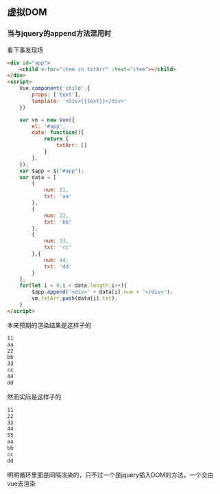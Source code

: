## 虚拟DOM

### 当与jquery的append方法混用时

看下事发现场

```html
<div id="app">
	<child v-for="item in txtArr" :text="item"></child>
</div>
<script>
	Vue.component('child',{
		props: ['text'],
		template: '<div>{{text}}</div>'
	})

	var vm = new Vue({
		el: '#app',
		data: function(){
			return {
				txtArr: []
			}
		},
	});
	var $app = $("#app");
	var data = [
		{
			num: 11,
			txt: 'aa'
		},
		{
			num: 22,
			txt: 'bb'
		},
		{
			num: 33,
			txt: 'cc'
		},{
			num: 44,
			txt: 'dd'
		}
	];
	for(let i = 0;i < data.length;i++){
		$app.append('<div>' + data[i].num + '</div>');
		vm.txtArr.push(data[i].txt);
	}
</script>
```
本来预期的渲染结果是这样子的
```html
11
aa
22
bb
33
cc
44
dd
```
然而实际是这样子的
```html
11
22
33
44
55
aa
bb
cc
dd
```
明明循环里面是间隔渲染的，只不过一个是jquery插入DOM的方法，一个交由vue去渲染





